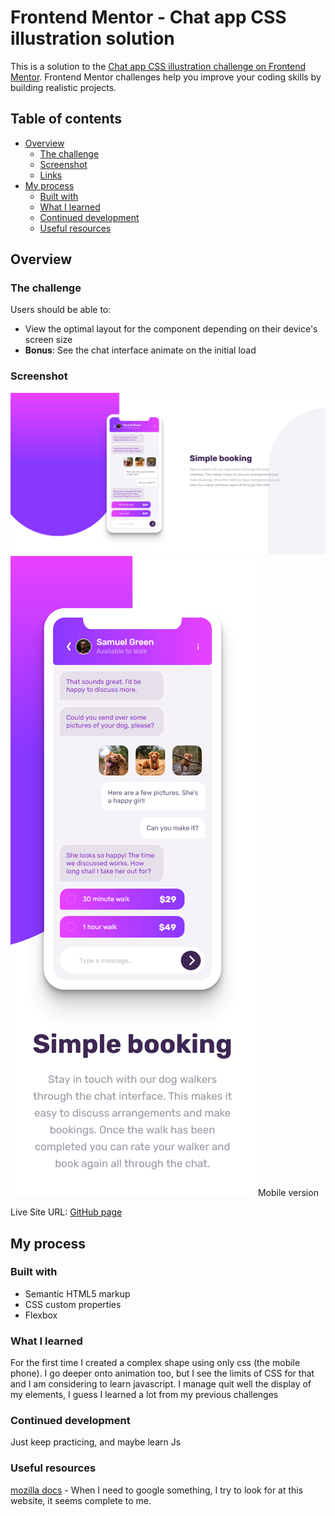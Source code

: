 # Frontend Mentor - Chat app CSS illustration solution

This is a solution to the [Chat app CSS illustration challenge on Frontend Mentor](https://www.frontendmentor.io/challenges/chat-app-css-illustration-O5auMkFqY). Frontend Mentor challenges help you improve your coding skills by building realistic projects. 

## Table of contents

- [Overview](#overview)
  - [The challenge](#the-challenge)
  - [Screenshot](#screenshot)
  - [Links](#links)
- [My process](#my-process)
  - [Built with](#built-with)
  - [What I learned](#what-i-learned)
  - [Continued development](#continued-development)
  - [Useful resources](#useful-resources)

## Overview

### The challenge

Users should be able to:

- View the optimal layout for the component depending on their device's screen size
- **Bonus**: See the chat interface animate on the initial load

### Screenshot

![Desktop version](images/screenshot-desktop.png)
![](images/screenshot-mobile.png) Mobile version

Live Site URL: [GitHub page](https://thomas-auffroy.github.io/chat-app-Frontend/)

## My process

### Built with

- Semantic HTML5 markup
- CSS custom properties
- Flexbox

### What I learned

For the first time I created a complex shape using only css (the mobile phone). I go deeper onto animation too, but I see the limits of CSS for that and I am considering to learn javascript. I manage quit well the display of my elements, I guess I learned a lot from my previous challenges

### Continued development

Just keep practicing, and maybe learn Js

### Useful resources

[mozilla docs](https://developer.mozilla.org/en-US/docs/Web/CSS) - When I need to google something, I try to look for at this website, it seems complete to me.
